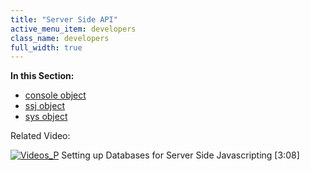```yaml
---
title: "Server Side API"
active_menu_item: developers
class_name: developers
full_width: true
---
```



**In this Section:**

 - [console object](/developers/user-guide/scripting-apis/server-side-api/console-object/)
 - [ssj object](/developers/user-guide/scripting-apis/server-side-api/ssj-object/)
 - [sys object](/developers/user-guide/scripting-apis/server-side-api/sys-object/)

Related Video:

[![Videos\_P](/img/docs/videos_p.png)](http://www.youtube.com/v/vOOSCRbH6_Y?autoplay=1&hd=1&fs=1&showsearch=0&rel=0&) Setting up Databases for Server Side Javascripting [3:08]

